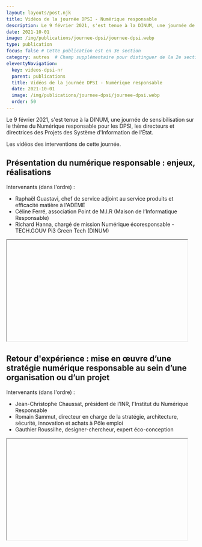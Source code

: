 ```yaml
---
layout: layouts/post.njk
title: Vidéos de la journée DPSI - Numérique responsable
description: Le 9 février 2021, s'est tenue à la DINUM, une journée de sensibilisation sur le thème du Numérique responsable pour les DPSI, les directeurs et directrices des Projets des Système d'Information de l'État.
date: 2021-10-01
image: /img/publications/journee-dpsi/journee-dpsi.webp
type: publication
focus: false # Cette publication est en 3e section
category: autres  # Champ supplémentaire pour distinguer de la 2e section
eleventyNavigation:
  key: videos-dpsi-nr
  parent: publications
  title: Vidéos de la journée DPSI - Numérique responsable
  date: 2021-10-01
  image: /img/publications/journee-dpsi/journee-dpsi.webp
  order: 50
---
```


Le 9 février 2021, s'est tenue à la DINUM, une journée de sensibilisation sur le thème du Numérique responsable pour les DPSI, les directeurs et directrices des Projets des Système d'Information de l'État.

Les vidéos des interventions de cette journée.

## Présentation du numérique responsable : enjeux, réalisations

Intervenants (dans l'ordre) :

* Raphaël Guastavi, chef de service adjoint au service produits et efficacité matière à l'ADEME
* Céline Ferré, association Point de M.I.R (Maison de l’Informatique Responsable)
* Richard Hanna, chargé de mission Numérique écoresponsable - TECH.GOUV Pi3 Green Tech (DINUM)

<iframe
  width="480"
  height="269"
  src="https://www.dailymotion.com/embed/video/x81ez8a"
  srcdoc="<style>*{padding:0;margin:0;overflow:hidden}html,body{height:100%}img,span{position:absolute;width:100%;top:0;bottom:0;margin:auto}span{height:1.5em;text-align:center;font:48px/1.5 sans-serif;color:white;text-shadow:0 0 0.5em black}</style><a href=https://www.dailymotion.com/embed/video/x81ez8a?autoplay=1><img src=/img/publications/journee-dpsi/video-1.webp alt='Présentation du numérique responsable : enjeux, réalisations'><span aria-hidden='true'>▶</span></a>"
  allowfullscreen
  title="Présentation du numérique responsable : enjeux, réalisations"
></iframe>

## Retour d'expérience : mise en œuvre d’une stratégie numérique responsable au sein d’une organisation ou d’un projet

Intervenants (dans l'ordre) :

* Jean-Christophe Chaussat, président de l’INR, l'Institut du Numérique Responsable
* Romain Sammut, directeur en charge de la stratégie, architecture, sécurité, innovation et achats à Pôle emploi
* Gauthier Roussilhe, designer-chercheur, expert éco-conception

<iframe
  width="480"
  height="269"
  src="https://www.dailymotion.com/embed/video/x81dlxv"
  srcdoc="<style>*{padding:0;margin:0;overflow:hidden}html,body{height:100%}img,span{position:absolute;width:100%;top:0;bottom:0;margin:auto}span{height:1.5em;text-align:center;font:48px/1.5 sans-serif;color:white;text-shadow:0 0 0.5em black}</style><a href=https://www.dailymotion.com/embed/video/x81dlxv?autoplay=1><img src=/img/publications/journee-dpsi/video-2.webp alt='Retour d'expérience – Mise en œuvre d’une stratégie numérique responsable au sein d’une organisation ou d’un projet'><span aria-hidden='true'>▶</span></a>"
  allowfullscreen
  title="Retour d'expérience – Mise en œuvre d’une stratégie numérique responsable au sein d’une organisation ou d’un projet"
></iframe>
